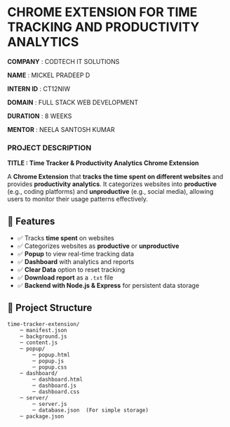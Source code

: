 # CHROME EXTENSION FOR TIME TRACKING AND PRODUCTIVITY ANALYTICS 

**COMPANY** : CODTECH IT SOLUTIONS

**NAME** : MICKEL PRADEEP D

**INTERN ID** : CT12NIW

**DOMAIN** : FULL STACK WEB DEVELOPMENT

**DURATION** : 8 WEEKS

**MENTOR** : NEELA SANTOSH KUMAR

### PROJECT DESCRIPTION

**TITLE : Time Tracker & Productivity Analytics Chrome Extension**

A **Chrome Extension** that **tracks the time spent on different websites** and provides **productivity analytics**. It categorizes websites into **productive** (e.g., coding platforms) and **unproductive** (e.g., social media), allowing users to monitor their usage patterns effectively.  

## 🚀 Features  
- ✅ Tracks **time spent** on websites  
- ✅ Categorizes websites as **productive** or **unproductive**  
- ✅ **Popup** to view real-time tracking data  
- ✅ **Dashboard** with analytics and reports  
- ✅ **Clear Data** option to reset tracking  
- ✅ **Download report** as a `.txt` file  
- ✅ **Backend with Node.js & Express** for persistent data storage  

## 📂 Project Structure  

    time-tracker-extension/
        ─ manifest.json
        ─ background.js
        ─ content.js
        ─ popup/
            ─ popup.html
            ─ popup.js
            ─ popup.css
        ─ dashboard/
            ─ dashboard.html
            ─ dashboard.js
            ─ dashboard.css
        ─ server/
            ─ server.js
            ─ database.json  (For simple storage)
        ─ package.json

